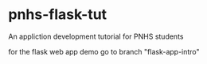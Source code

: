 # pnhs-flask-tut
An appliction development tutorial for PNHS students

for the flask web app demo go to branch "flask-app-intro"


